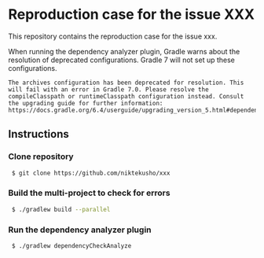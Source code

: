 # Reproduction case for the issue XXX

This repository contains the reproduction case for the issue xxx.

When running the dependency analyzer plugin,  Gradle warns about the resolution of deprecated configurations. Gradle 7 will not set up these configurations. 

```
The archives configuration has been deprecated for resolution. This will fail with an error in Gradle 7.0. Please resolve the compileClasspath or runtimeClasspath configuration instead. Consult the upgrading guide for further information: https://docs.gradle.org/6.4/userguide/upgrading_version_5.html#dependencies_should_no_longer_be_declared_using_the_compile_and_runtime_configurations
```

## Instructions

### Clone repository

```sh
 $ git clone https://github.com/niktekusho/xxx
``` 

### Build the multi-project to check for errors

```sh
 $ ./gradlew build --parallel
``` 

### Run the dependency analyzer plugin

```sh
 $ ./gradlew dependencyCheckAnalyze
``` 
